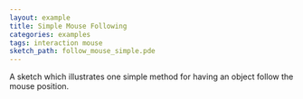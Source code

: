 ```yaml
---
layout: example
title: Simple Mouse Following
categories: examples
tags: interaction mouse
sketch_path: follow_mouse_simple.pde
---
```


A sketch which illustrates one simple method for having an object follow the mouse position.
